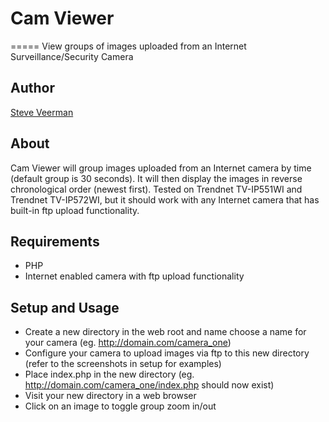 # Cam Viewer
=====
View groups of images uploaded from an Internet Surveillance/Security Camera

## Author
[Steve Veerman](http://steve.veerman.ca/)

## About
Cam Viewer will group images uploaded from an Internet camera by time (default group is 30 seconds). It will then display the images in reverse chronological order (newest first). Tested on Trendnet TV-IP551WI and Trendnet TV-IP572WI, but it should work with any Internet camera that has built-in ftp upload functionality.

## Requirements
* PHP
* Internet enabled camera with ftp upload functionality

## Setup and Usage
* Create a new directory in the web root and name choose a name for your camera (eg. http://domain.com/camera_one)
* Configure your camera to upload images via ftp to this new directory (refer to the screenshots in setup for examples) 
* Place index.php in the new directory (eg. http://domain.com/camera_one/index.php should now exist)
* Visit your new directory in a web browser
* Click on an image to toggle group zoom in/out
